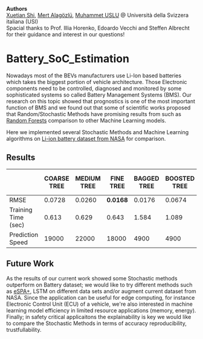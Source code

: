 **Authors**  
[Xuetian Shi](https://github.com/xuetians),  [Mert Alagözlü](https://github.com/mertalagozlu),  [Muhammet USLU](https://github.com/uslumt) @ Università della Svizzera italiana (USI)\
Spacial thanks to Prof. Illia Horenko, Edoardo Vecchi and Steffen Albrecht for their guidance and interest in our questions!   

# Battery_SoC_Estimation
Nowadays most of the BEVs manufacturers use Li-Ion based batteries which takes the biggest portion of vehicle architecture. Those Electronic components need to be controlled, diagnosed and monitored by some sophisticated systems so called Battery Management Systems (BMS).
Our research on this topic showed that prognostics is one of the most important function of BMS and we found out that some of scientific works proposed that Random/Stochastic Methods have promising results from such as [Random Forests](https://www.microsoft.com/en-us/research/wp-content/uploads/2016/02/CriminisiForests_FoundTrends_2011.pdf) comparison to other Machine Learning models.

Here we implemented several Stochastic Methods and Machine Learning algorithms on  [Li-ion battery dataset from NASA](https://ti.arc.nasa.gov/tech/dash/groups/pcoe/prognostic-data-repository/) for comparison.



## Results 
|   | COARSE TREE | MEDIUM TREE  | **FINE TREE** | BAGGED TREE  | BOOSTED TREE | LINEAR REGRESSION  | **LINEAR REGRESSION STEPWISE** | LSVM  | QSVM | CSVM  | **RANDOM FOREST** |  NEURAL NETWORKS  |
| ------------- | ------------- | ------------- | ------------- | ------------- | ------------- | ------------- | ------------- | ------------- | ------------- |  ------------- |  ------------- |  ------------- |  
| RMSE  |  0.0728 | 0.0260  | **0.0168** | 0.0176  | 0.0674 | 0.0231  | **0.0166** | 0.0241  | 0.0232 | 0.0253  | **0.0188** |  0.0707  |
| Training Time (sec) | 0.613 | 0.629 | 0.643 | 1.584 | 1.089 | 4.464 |  8.725 | 8.484 | 8.306 | 7.952 | 6.743 | 5.60 | 
| Prediction Speed |  19000 | 22000  | 18000 | 4900  | 4900 | 2100  | 2300 | 9500  | 9400 | 9100  | 5427 |  6250  |

  ## Future Work
  As the results of our current work showed some Stochastic methods outperform on Battery dataset; we would like to try different methods such as [eSPA+](https://direct.mit.edu/neco/article-abstract/34/5/1220/110047/eSPA-Scalable-Entropy-Optimal-Machine-Learning?redirectedFrom=fulltext), LSTM on different data sets and/or augment current dataset from NASA.
  Since the application can be useful for edge computing, for instance Electronic Control Unit (ECU) of a vehicle, we're also interested in machine learning model efficiency in limited resource applications (memory, energy).
  Finally; in safety critical applicaitons the explainability is key we would like to compare the Stochastic Methods in terms of accuracy reproducibility, trustfullability.
